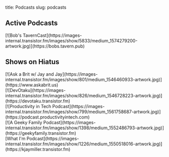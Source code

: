 title: Podcasts
slug: podcasts

<div class="container">
<h2 class="subtitle">Active Podcasts</h2>
<div class="tiles">
<div class="tile is-ancestor">
<div class="tile is-parent">
<div class="tile is-child">
[![Bob's
TavernCast](https://images-internal.transistor.fm/images/show/5833/medium_1574279200-artwork.jpg)](https://bobs.tavern.pub)
</div>
</div>
</div>
</div>
</div>

<div class="container">
<h2 class="subtitle">Shows on Hiatus</h2>
<div class="tiles">
<div class="tile is-ancestor">
<div class="tile is-parent">
<div class="tile is-child">
  [![Ask a Brit w/ Jay and Jay](https://images-internal.transistor.fm/images/show/801/medium_1546460933-artwork.jpg)](https://www.askabrit.us)
</div>
<div class="tile is-child">
 [![DevOtaku](https://images-internal.transistor.fm/images/show/826/medium_1546728223-artwork.jpg)](https://devotaku.transistor.fm)
</div>
<div class="tile is-child">
 [![Productivity in Tech Podcast](https://images-internal.transistor.fm/images/show/799/medium_1561758687-artwork.jpg)](https://podcast.productivityintech.com)
</div>
<div class="tile is-child">
 [![A Geeky Family Podcast](https://images-internal.transistor.fm/images/show/1398/medium_1552486793-artwork.jpg)](https://geekyfamily.transistor.fm)
</div>
<div class="tile is-child">
 [What I'm Podcast](https://images-internal.transistor.fm/images/show/1226/medium_1550518016-artwork.jpg)](https://kjaymiller.transistor.fm)
</div>
</div>
</div>
</div>

